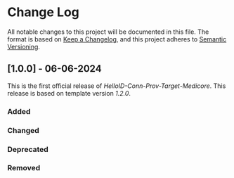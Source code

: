 # Change Log

All notable changes to this project will be documented in this file. The format is based on [Keep a Changelog](https://keepachangelog.com), and this project adheres to [Semantic Versioning](https://semver.org).

## [1.0.0] - 06-06-2024

This is the first official release of _HelloID-Conn-Prov-Target-Medicore_. This release is based on template version _1.2.0_.

### Added

### Changed

### Deprecated

### Removed